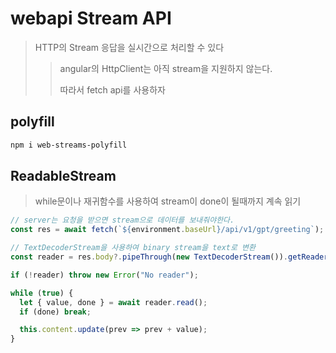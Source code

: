 # webapi Stream API

> HTTP의 Stream 응답을 실시간으로 처리할 수 있다
>
> > angular의 HttpClient는 아직 stream을 지원하지 않는다.
> >
> > 따라서 fetch api를 사용하자

## polyfill

```sh
npm i web-streams-polyfill
```

## ReadableStream

> while문이나 재귀함수를 사용하여 stream이 done이 될때까지 계속 읽기

```js
// server는 요청을 받으면 stream으로 데이터를 보내줘야한다.
const res = await fetch(`${environment.baseUrl}/api/v1/gpt/greeting`);

// TextDecoderStream을 사용하여 binary stream을 text로 변환
const reader = res.body?.pipeThrough(new TextDecoderStream()).getReader();

if (!reader) throw new Error("No reader");

while (true) {
  let { value, done } = await reader.read();
  if (done) break;

  this.content.update(prev => prev + value);
}
```
